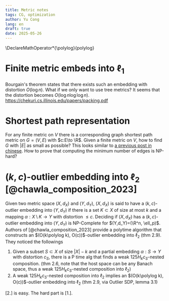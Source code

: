 ```yaml
---
title: Metric notes
tags: CG, optimization
author: Yu Cong
lang: en
draft: true
date: 2025-05-26
---
```


\DeclareMathOperator*{\polylog}{polylog}

# Finite metric embeds into $\ell_1$

Bourgain's theorem states that there exists such an embedding with distortion $O(\log n)$. What if we only want to use tree metrics? It seems that the distortion becomes $O(\log n \log \log n)$. <https://chekuri.cs.illinois.edu/papers/packing.pdf>

# Shortest path representation

For any finite metric on $V$ there is a corresponding graph shortest path metric on $G=(V,E)$ with $c:E\to \R$. Given a finite metric on $V$, how to find $G$ with $|E|$ as small as possible? This looks similar to [a previous post in chinese](/posts/2023-01-26-minDAG.html). How to prove that computing the minimum number of edges is NP-hard?

# $(k,c)$-outlier embedding into $\ell_2$ [@chawla_composition_2023]

Given two metric space $(X,d_X)$ and $(Y,d_Y)$, $(X,d_X)$ is said to have a $(k,c)$-outlier embedding into $(Y,d_Y)$ if there is a set $K\subset X$ of size at most $k$ and a mapping $\alpha: X\setminus K \to Y$ with distortion $\leq c$. Deciding if $(X,d_X)$ has a $(k,c)$-outlier embedding into $(Y,d_Y)$ is NP-Complete for $(Y,d_Y)=(\R^n, \ell_p)$.
Authors of [@chawla_composition_2023] provide a polytime algorithm that constructs an $(O(k\polylog k), O(c))$-outlier embedding into $\ell_2$ (thm 2.9). They noticed the followings

1. Given a subset $S\subset X$ of size $|X|-k$ and a partial embedding $\alpha: S \to Y$ with distortion $c_S$, there is a P time alg that finds a weak $125 H_k c_S$-nested composition. (thm 2.6, note that the host space can be any Banach space, thus a weak $125 H_k c_S$-nested composition into $\ell_2$)
2. A weak $125 H_k c_S$-nested composition into $\ell_2$ implies an $(O(k\polylog k), O(c))$-outlier embedding into $\ell_2$ (thm 2.9, via Outlier SDP, lemma 3.1)

[2.] is easy. The hard part is [1.].